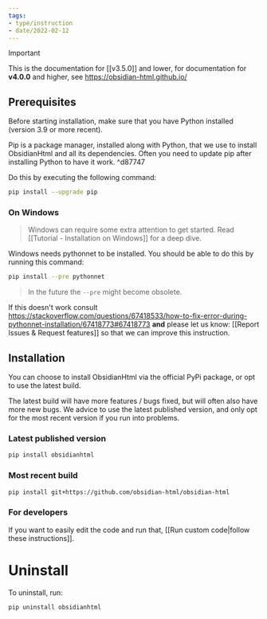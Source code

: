 ```yaml
---
tags:
- type/instruction
- date/2022-02-12
---
```

>[!important]
> This is the documentation for [[v3.5.0]] and lower, for documentation for **v4.0.0** and higher, see https://obsidian-html.github.io/

## Prerequisites
Before starting installation, make sure that you have Python installed (version 3.9 or more recent).

Pip is a package manager, installed along with Python, that we use to install ObsidianHtml and all its dependencies. Often you need to update pip after installing Python to have it work. ^d87747

Do this by executing the following command:
``` bash
pip install --upgrade pip
```

### On Windows
> Windows can require some extra attention to get started. Read [[Tutorial - Installation on Windows]] for a deep dive.

Windows needs pythonnet to be installed. You should be able to do this by running this command:
``` bash
pip install --pre pythonnet
```

> In the future the `--pre` might become obsolete.

If this doesn't work consult https://stackoverflow.com/questions/67418533/how-to-fix-error-during-pythonnet-installation/67418773#67418773 **and** please let us know: [[Report Issues & Request features]] so that we can improve this instruction.

## Installation
You can choose to install ObsidianHtml via the official PyPi package, or opt to use the latest build. 

The latest build will have more features / bugs fixed, but will often also have more new bugs. We advice to use the latest published version, and only opt for the most recent version if you run into problems. 

### Latest published version
``` bash
pip install obsidianhtml
```

### Most recent build
``` bash
pip install git+https://github.com/obsidian-html/obsidian-html
```

### For developers
If you want to easily edit the code and run that, [[Run custom code|follow these instructions]].

# Uninstall
To uninstall, run:
``` bash
pip uninstall obsidianhtml
```